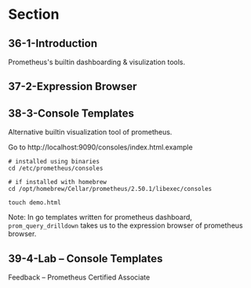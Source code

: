 # Section 

## 36-1-Introduction
Prometheus's builtin dashboarding & visulization tools.

## 37-2-Expression Browser

## 38-3-Console Templates
Alternative builtin visualization tool of prometheus.

Go to http://localhost:9090/consoles/index.html.example

```shell
# installed using binaries
cd /etc/prometheus/consoles

# if installed with homebrew
cd /opt/homebrew/Cellar/prometheus/2.50.1/libexec/consoles

touch demo.html
```

Note: In go templates written for prometheus dashboard, `prom_query_drilldown` takes us to the expression browser of prometheus browser.

## 39-4-Lab – Console Templates

Feedback – Prometheus Certified Associate